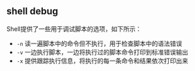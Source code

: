 ## shell debug

Shell提供了一些用于调试脚本的选项，如下所示：

 - `-n` 读一遍脚本中的命令但不执行，用于检查脚本中的语法错误
 - `-v`  一边执行脚本，一边将执行过的脚本命令打印到标准错误输出
 - `-x`  提供跟踪执行信息，将执行的每一条命令和结果依次打印出来